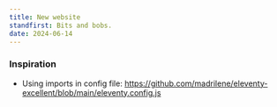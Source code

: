 ```yaml
---
title: New website
standfirst: Bits and bobs.
date: 2024-06-14
---
```


### Inspiration

- Using imports in config file: https://github.com/madrilene/eleventy-excellent/blob/main/eleventy.config.js
